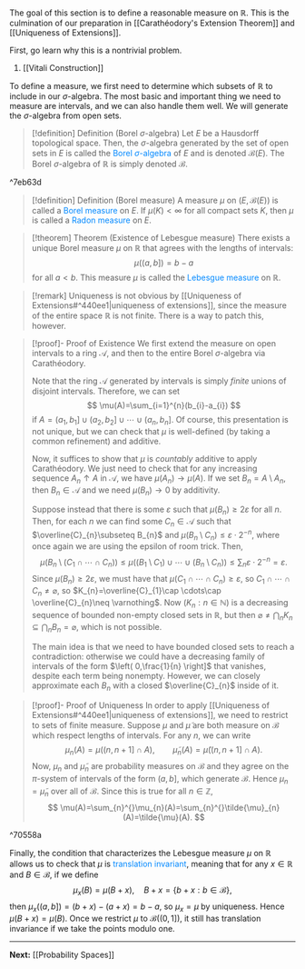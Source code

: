 The goal of this section is to define a reasonable measure on $\mathbb{R}$. This is the culmination of our preparation in [[Carathéodory's Extension Theorem]] and [[Uniqueness of Extensions]].

First, go learn why this is a nontrivial problem.
1. [[Vitali Construction]]

To define a measure, we first need to determine which subsets of $\mathbb{R}$ to include in our $\sigma$-algebra. The most basic and important thing we need to measure are intervals, and we can also handle them well. We will generate the $\sigma$-algebra from open sets.

> [!definition] Definition (Borel $\sigma$-algebra)
> Let $E$ be a Hausdorff topological space. Then, the $\sigma$-algebra generated by the set of open sets in $E$ is called the <span style="color:#0088ff">Borel $\sigma$-algebra</span> of $E$ and is denoted $\mathcal{B}(E)$. The Borel $\sigma$-algebra of $\mathbb{R}$ is simply denoted $\mathcal{B}$.

^7eb63d

> [!definition] Definition (Borel measure)
> A measure $\mu$ on $(E,\mathcal{B}(E))$ is called a <span style="color:#0088ff">Borel measure</span> on $E$. If $\mu(K)<\infty$ for all compact sets $K$, then $\mu$ is called a <span style="color:#0088ff">Radon measure</span> on $E$.

> [!theorem] Theorem (Existence of Lebesgue measure)
> There exists a unique Borel measure $\mu$ on $\mathbb{R}$ that agrees with the lengths of intervals:
> $$
> \mu((a,b])=b-a
> $$
> for all $a<b$. This measure $\mu$ is called the <span style="color:#0088ff">Lebesgue measure</span> on $\mathbb{R}$.

> [!remark]
> Uniqueness is not obvious by [[Uniqueness of Extensions#^440ee1|uniqueness of extensions]], since the measure of the entire space $\mathbb{R}$ is not finite. There is a way to patch this, however.

> [!proof]- Proof of Existence
> We first extend the measure on open intervals to a ring $\mathcal{A}$, and then to the entire Borel $\sigma$-algebra via Carathéodory. 
> 
> Note that the ring $\mathcal{A}$ generated by intervals is simply *finite* unions of disjoint intervals. Therefore, we can set
> $$
> \mu(A)=\sum_{i=1}^{n}(b_{i}-a_{i})
> $$
> if $A=(a_{1},b_{1}]\cup(a_{2},b_{2}]\cup \cdots \cup(a_{n},b_{n}]$. Of course, this presentation is not unique, but we can check that $\mu$ is well-defined (by taking a common refinement) and additive.
> 
> Now, it suffices to show that $\mu$ is *countably* additive to apply Carathéodory. We just need to check that for any increasing sequence $A_{n}\uparrow A$ in $\mathcal{A}$, we have $\mu(A_{n})\to \mu(A)$. If we set $B_{n}=A\setminus A_{n}$, then $B_{n}\in\mathcal{A}$ and we need $\mu(B_{n})\to 0$ by additivity.
> 
> Suppose instead that there is some $\varepsilon$ such that $\mu(B_{n})\geq 2\varepsilon$ for all $n$. Then, for each $n$ we can find some $C_{n}\in\mathcal{A}$ such that $\overline{C}_{n}\subseteq B_{n}$ and $\mu(B_{n}\setminus C_{n})\leq\varepsilon \cdot 2^{-n}$, where once again we are using the epsilon of room trick. Then,
> $$
> \mu(B_{n}\setminus(C_{1}\cap \cdots\cap C_{n}))\leq \mu((B_{1}\setminus C_{1})\cup \cdots \cup(B_{n}\setminus C_{n}))\leq \sum_{n}\varepsilon \cdot 2^{-n}=\varepsilon.
> $$
> Since $\mu(B_{n})\geq 2\varepsilon$, we must have that $\mu(C_{1}\cap \cdots \cap C_{n})\geq\varepsilon$, so $C_{1}\cap \cdots\cap C_{n}\neq \varnothing$, so $K_{n}=\overline{C}_{1}\cap \cdots\cap \overline{C}_{n}\neq \varnothing$. Now $(K_{n}:n\in\mathbb{N})$ is a decreasing sequence of bounded non-empty closed sets in $\mathbb{R}$, but then $\varnothing\neq \bigcap_{n}K_{n}\subseteq \bigcap_{n}B_{n}=\varnothing$, which is not possible.
> 
> The main idea is that we need to have bounded closed sets to reach a contradiction: otherwise we could have a decreasing family of intervals of the form $\left( 0,\frac{1}{n} \right]$ that vanishes, despite each term being nonempty. However, we can closely approximate each $B_{n}$ with a closed $\overline{C}_{n}$ inside of it.

> [!proof]- Proof of Uniqueness
> In order to apply [[Uniqueness of Extensions#^440ee1|uniqueness of extensions]], we need to restrict to sets of finite measure. Suppose $\mu$ and $\tilde{\mu}$ are both measure on $\mathcal{B}$ which respect lengths of intervals. For any $n$, we can write
> $$
> \mu_{n}(A)=\mu((n,n+1]\cap A),\qquad \tilde{\mu}_{n}(A)=\tilde{\mu}((n,n+1]\cap A).
> $$
> Now, $\mu_{n}$ and $\tilde{\mu}_{n}$ are probability measures on $\mathcal{B}$ and they agree on the $\pi$-system of intervals of the form $(a,b]$, which generate $\mathcal{B}$. Hence $\mu_{n}=\tilde{\mu}_{n}$ over all of $\mathcal{B}$. Since this is true for all $n\in\mathbb{Z}$,
> $$
> \mu(A)=\sum_{n}^{}\mu_{n}(A)=\sum_{n}^{}\tilde{\mu}_{n}(A)=\tilde{\mu}(A).
> $$
> 

^70558a


Finally, the condition that characterizes the Lebesgue measure $\mu$ on $\mathbb{R}$ allows us to check that $\mu$ is <span style="color:#0088ff">translation invariant</span>, meaning that for any $x \in\mathbb{R}$ and $B\in\mathcal{B}$, if we define
$$
\mu_{x}(B)=\mu(B+x),\quad B+x=\{ b+x:b\in\mathcal{B} \},
$$
then $\mu_{x}((a,b])=(b+x)-(a+x)=b-a$, so $\mu_{x}=\mu$ by uniqueness. Hence $\mu(B+x)=\mu(B)$. Once we restrict $\mu$ to $\mathcal{B}((0,1])$, it still has translation invariance if we take the points modulo one.

---

**Next:** [[Probability Spaces]]